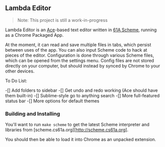 ## Lambda Editor

> Note: This project is still a work-in-progress

Lambda Editor is an [Ace][]-based text editor written in [61A Scheme][], running
as a Chrome Packaged App.

  [Ace]: https://ace.c9.io
  [61A Scheme]: http://su16.cs61a.org/proj/scheme/scheme-spec.html

At the moment, it can read and save multiple files in tabs, which persist
between uses of the app. You can also input Scheme code to hack at pieces of the
editor. Configuration is done through various Scheme files, which can be opened
from the settings menu. Config files are not stored directly on your computer,
but should instead by synced by Chrome to your other devices.

To Do List:

-[] Add folders to sidebar
-[] Get undo and redo working (Ace should have them built-in)
-[] Sublime-style go to anything search
-[] More full-featured status bar
-[] More options for default themes

### Building and Installing

You'll want to run `make scheme` to get the latest Scheme interpreter and
libraries from [scheme.cs61a.org][http://scheme.cs61a.org].

You should then be able to load it into Chrome as an unpacked extension.
